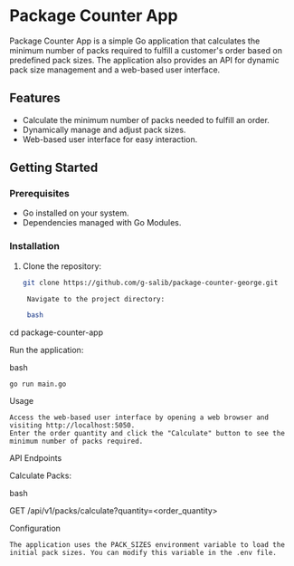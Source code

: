 # Package Counter App

Package Counter App is a simple Go application that calculates the minimum number of packs required to fulfill a customer's order based on predefined pack sizes. The application also provides an API for dynamic pack size management and a web-based user interface.

## Features

- Calculate the minimum number of packs needed to fulfill an order.
- Dynamically manage and adjust pack sizes.
- Web-based user interface for easy interaction.

## Getting Started

### Prerequisites

- Go installed on your system.
- Dependencies managed with Go Modules.

### Installation

1. Clone the repository:

   ```bash
   git clone https://github.com/g-salib/package-counter-george.git

    Navigate to the project directory:

    bash

cd package-counter-app

Run the application:

bash

    go run main.go

Usage

    Access the web-based user interface by opening a web browser and visiting http://localhost:5050.
    Enter the order quantity and click the "Calculate" button to see the minimum number of packs required.

API Endpoints



Calculate Packs:

bash

GET /api/v1/packs/calculate?quantity=<order_quantity>




Configuration

    The application uses the PACK_SIZES environment variable to load the initial pack sizes. You can modify this variable in the .env file.